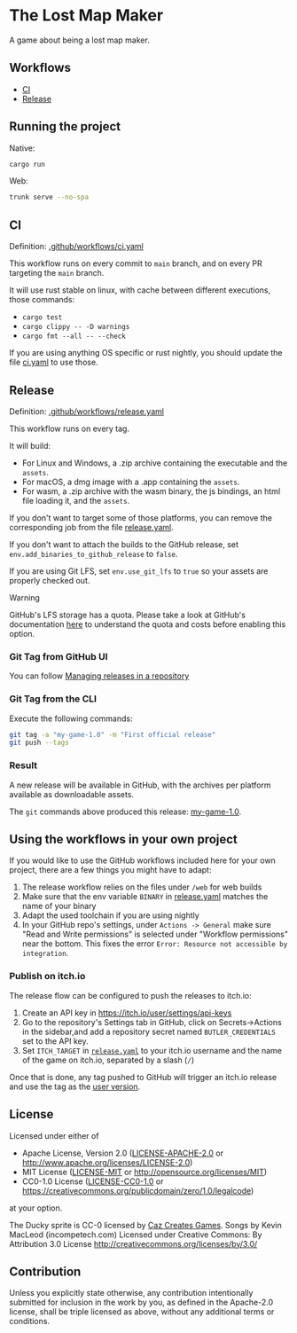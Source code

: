 # The Lost Map Maker

A game about being a lost map maker.

## Workflows

-   [CI](#ci)
-   [Release](#release)

## Running the project

Native:

```sh
cargo run
```

Web:

```sh
trunk serve --no-spa
```

## CI

Definition: [.github/workflows/ci.yaml](./.github/workflows/ci.yaml)

This workflow runs on every commit to `main` branch, and on every PR targeting the `main` branch.

It will use rust stable on linux, with cache between different executions, those commands:

-   `cargo test`
-   `cargo clippy -- -D warnings`
-   `cargo fmt --all -- --check`

If you are using anything OS specific or rust nightly, you should update the file [ci.yaml](./.github/workflows/ci.yaml) to use those.

## Release

Definition: [.github/workflows/release.yaml](./.github/workflows/release.yaml)

This workflow runs on every tag.

It will build:

-   For Linux and Windows, a .zip archive containing the executable and the `assets`.
-   For macOS, a dmg image with a .app containing the `assets`.
-   For wasm, a .zip archive with the wasm binary, the js bindings, an html file loading it, and the `assets`.

If you don't want to target some of those platforms, you can remove the corresponding job from the file [release.yaml](./.github/workflows/release.yaml).

If you don't want to attach the builds to the GitHub release, set `env.add_binaries_to_github_release` to `false`.

If you are using Git LFS, set `env.use_git_lfs` to `true` so your assets are properly checked out.

> [!Warning]
> GitHub's LFS storage has a quota. Please take a look at GitHub's documentation [here](https://docs.github.com/en/repositories/working-with-files/managing-large-files/about-storage-and-bandwidth-usage) to understand the quota and costs before enabling this option.

### Git Tag from GitHub UI

You can follow [Managing releases in a repository](https://docs.github.com/en/repositories/releasing-projects-on-github/managing-releases-in-a-repository)

### Git Tag from the CLI

Execute the following commands:

```sh
git tag -a "my-game-1.0" -m "First official release"
git push --tags
```

### Result

A new release will be available in GitHub, with the archives per platform available as downloadable assets.

The `git` commands above produced this release: [my-game-1.0](https://github.com/bevyengine/bevy_github_ci_template/releases/tag/my-game-1.0).

## Using the workflows in your own project

If you would like to use the GitHub workflows included here for your own project, there are a few things you might have to adapt:

1. The release workflow relies on the files under `/web` for web builds
2. Make sure that the env variable `BINARY` in [release.yaml](.github/workflows/release.yaml#L20) matches the name of your binary
3. Adapt the used toolchain if you are using nightly
4. In your GitHub repo's settings, under `Actions -> General` make sure "Read and Write permissions" is selected under "Workflow permissions" near the bottom. This fixes the error `Error: Resource not accessible by integration`.

### Publish on itch.io

The release flow can be configured to push the releases to itch.io:

1. Create an API key in <https://itch.io/user/settings/api-keys>
2. Go to the repository's Settings tab in GitHub, click on Secrets->Actions in the sidebar,and add a repository secret named `BUTLER_CREDENTIALS` set to the API key.
3. Set `ITCH_TARGET` in [`release.yaml`](.github/workflows/release.yaml#L25) to your itch.io username and the name of the game on itch.io, separated by a slash (`/`)

Once that is done, any tag pushed to GitHub will trigger an itch.io release and use the tag as the [user version](https://itch.io/docs/butler/pushing.html#specifying-your-own-version-number).

## License

Licensed under either of

-   Apache License, Version 2.0
    ([LICENSE-APACHE-2.0](LICENSE-Apache-2.0) or <http://www.apache.org/licenses/LICENSE-2.0>)
-   MIT License
    ([LICENSE-MIT](LICENSE-MIT) or <http://opensource.org/licenses/MIT>)
-   CC0-1.0 License
    ([LICENSE-CC0-1.0](LICENSE-CC0-1.0) or <https://creativecommons.org/publicdomain/zero/1.0/legalcode>)

at your option.

The Ducky sprite is CC-0 licensed by [Caz Creates Games](https://caz-creates-games.itch.io/ducky-2).
Songs by Kevin MacLeod (incompetech.com) Licensed under Creative Commons: By Attribution 3.0 License http://creativecommons.org/licenses/by/3.0/

## Contribution

Unless you explicitly state otherwise, any contribution intentionally submitted
for inclusion in the work by you, as defined in the Apache-2.0 license, shall be
triple licensed as above, without any additional terms or conditions.
